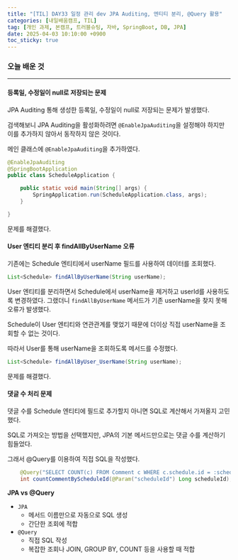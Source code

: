 ```yaml
---
title: "[TIL] DAY33 일정 관리 dev JPA Auditing, 엔티티 분리, @Query 활용"
categories: [내일배움캠프, TIL]
tag: [개인 과제, 본캠프, 트러블슈팅, 자바, SpringBoot, DB, JPA]
date: 2025-04-03 10:10:00 +0900
toc_sticky: true
---
```

### 오늘 배운 것
***
#### 등록일, 수정일이 null로 저장되는 문제
JPA Auditing 통해 생성한 등록일, 수정일이 null로 저장되는 문제가 발생했다.

검색해보니 JPA Auditing을 활성화하려면 `@EnableJpaAuditing`을 설정해야 하지만 이를 추가하지 않아서 동작하지 않은 것이다.

메인 클래스에 `@EnableJpaAuditing`을 추가하였다.

```java
@EnableJpaAuditing
@SpringBootApplication
public class ScheduleApplication {

    public static void main(String[] args) {
        SpringApplication.run(ScheduleApplication.class, args);
    }

}
```

문제를 해결했다.

#### User 엔티티 분리 후 findAllByUserName 오류 
기존에는 Schedule 엔티티에서 userName 필드를 사용하여 데이터를 조회했다.
```java
List<Schedule> findAllByUserName(String userName);
```

User 엔티티를 분리하면서 Schedule에서 userName을 제거하고 userId를 사용하도록 변경하였다. 그랬더니 `findAllByUserName` 메서드가 기존 userName을 찾지 못해 오류가 발생했다.

Schedule이 User 엔티티와 연관관계를 맺었기 때문에 더이상 직접 userName을 조회할 수 없는 것이다.

따라서 User를 통해 userName을 조회하도록 메서드를 수정했다.

```java
List<Schedule> findAllByUser_UserName(String userName);
```

문제를 해결했다.

#### 댓글 수 처리 문제
댓글 수를 Schedule 엔티티에 필드로 추가할지 아니면 SQL로 계산해서 가져올지 고민했다.

SQL로 가져오는 방법을 선택했지만, JPA의 기본 메서드만으로는 댓글 수를 계산하기 힘들었다.

그래서 @Query를 이용하여 직접 SQL을 작성했다.

```java
    @Query("SELECT COUNT(c) FROM Comment c WHERE c.schedule.id = :scheduleId")
    int countCommentByScheduleId(@Param("scheduleId") Long scheduleId);
```

**JPA vs @Query**
- `JPA`
  - 메서드 이름만으로 자동으로 SQL 생성
  - 간단한 조회에 적합
- `@Query`
  - 직접 SQL 작성
  - 복잡한 조회나 JOIN, GROUP BY, COUNT 등을 사용할 때 적합
